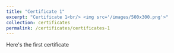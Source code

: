 ```yaml
---
title: "Certificate 1"
excerpt: "Certificate 1<br/> <img src='/images/500x300.png'>"
collection: certificates
permalink: /certificates/certificates-1
---
```


Here's the first certificate
